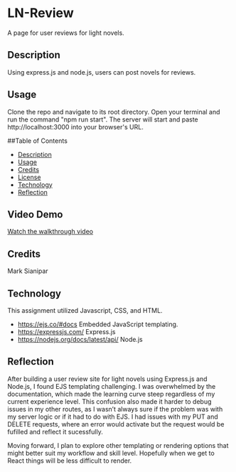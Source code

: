 # LN-Review
 A page for user reviews for light novels.

## Description

Using express.js and node.js, users can post novels for reviews.

## Usage
Clone the repo and navigate to its root directory. Open your terminal and run the command "npm run start". The server will start and paste http://localhost:3000 into your browser's URL.

##Table of Contents
- [Description](#description)
- [Usage](#usage)
- [Credits](#credits)
- [License](#license)
- [Technology](#technology)
- [Reflection](#reflection)

## Video Demo

[Watch the walkthrough video](./public/readme-media/LN-Review%20Walkthrough%20Video.mp4)

## Credits

Mark Sianipar

## Technology

This assignment utilized Javascript, CSS, and HTML.
- https://ejs.co/#docs Embedded JavaScript templating.
- https://expressjs.com/ Express.js
- https://nodejs.org/docs/latest/api/ Node.js

## Reflection
After building a user review site for light novels using Express.js and Node.js, I found EJS templating challenging. I was overwhelmed by the documentation, which made the learning curve steep regardless of my current experience level. This confusion also made it harder to debug issues in my other routes, as I wasn’t always sure if the problem was with my server logic or if it had to do with EJS. I had issues with my PUT and DELETE requests, where an error would activate but the request would be fufilled and reflect it sucessfully. 

Moving forward, I plan to explore other templating or rendering options that might better suit my workflow and skill level. Hopefully when we get to React things will be less difficult to render.
